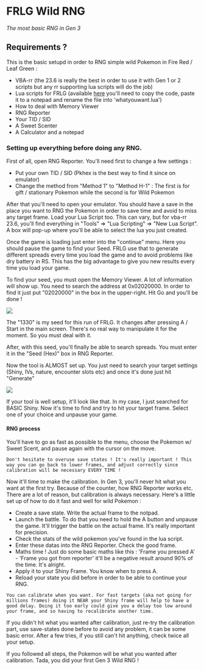 # FRLG Wild RNG
_The most basic RNG in Gen 3_

## Requirements ?
This is the basic setupd in order to RNG simple wild Pokemon in Fire Red / Leaf Green :
- VBA-rr (the 23.6 is really the best in order to use it with Gen 1 or 2 scripts but any rr supporting lua scripts will do the job)
- Lua scripts for FRLG (available [here](https://projectpokemon.org/home/forums/topic/15187-gen-3-lua-scripts/?tab=comments#comment-127239) you'll need to copy the code, paste it to a notepad and rename the file into 'whatyouwant.lua')
- How to deal with Memory Viewer
- RNG Reporter
- Your TID / SID
- A Sweet Scenter
- A Calculator and a notepad

### Setting up everything before doing any RNG.

First of all, open RNG Reporter. You'll need first to change a few settings :
- Put your own TID / SID (Pkhex is the best way to find it since on emulator)
- Change the method from "Method 1" to "Method H-1" : The first is for gift / stationary Pokemon while the second is for Wild Pokemon

After that you'll need to open your emulator. You should have a save in the place you want to RNG the Pokemon in order to save time and avoid to miss any target frame. Load your Lua Script too. This can vary, but for vba-rr 23.6, you'll find everything in "Tools" => "Lua Scripting" => "New Lua Script". A box will pop-up where you'll be able to select the lua you just created.

Once the game is loading just enter into the "continue" menu. Here you should pause the game to find your Seed. FRLG use that to generate different spreads every time you load the game and to avoid problems like dry battery in RS. This has the big advantage to give you new results every time you load your game.

To find your seed, you must open the Memory Viewer. A lot of information will show up. You need to search the address at 0x02020000. In order to find it just put "02020000" in the box in the upper-right. Hit Go and you'll be done !

![](https://i.imgur.com/Vk4zYMm.png)

The "1330" is my seed for this run of FRLG. It changes after pressing A / Start in the main screen. There's no real way to manipulate it for the moment. So you must deal with it.

After, with this seed, you'll finally be able to search spreads. You must enter it in the "Seed (Hex)" box in RNG Reporter.

Now the tool is ALMOST set up. You just need to search your target settings (Shiny, IVs, nature, encounter slots etc) and once it's done just hit "Generate" 

![](https://i.imgur.com/LiBe4F2.png)

If your tool is well setup, it'll look like that. In my case, I just searched for BASIC Shiny. Now it's time to find and try to hit your target frame. Select one of your choice and unpause your game.

#### RNG process 

You'll have to go as fast as possible to the menu, choose the Pokemon w/ Sweet Scent, and pause again with the cursor on the move.


```
Don't hesitate to overuse save states ! It's really important ! This way you can go back to lower frames, and adjust correctly since calibration will be necessary EVERY TIME !
```

Now it'll time to make the calibration. In Gen 3, you'll never hit what you want at the first try. Because of the counter, how RNG Reporter works etc. There are a lot of reason, but calibration is always necessary. Here's a little set up of how to do it fast and well for wild Pokemon :
- Create a save state. Write the actual frame to the notpad.
- Launch the battle. To do that you need to hold the A button and unpause the game. It'll trigger the battle on the actual frame. It's really important for precision.
- Check the stats of the wild pokemon you've found in the lua script.
- Enter these datas into the RNG Reporter. Check the good frame.
- Maths time ! Just do some basic maths like this : 'Frame you pressed A' - 'Frame you got from reporter' it'll be a negative result around 90% of the time. It's alright.
- Apply it to your Shiny Frame. You know when to press A.
- Reload your state you did before in order to be able to continue your RNG.

```
You can calibrate when you want. For fast targets (aka not going for millions frames) doing it NEAR your Shiny frame will help to have a good delay. Doing it too early could give you a delay too low around your frame, and so having to recalibrate another time.
```

If you didn't hit what you wanted after calibration, just re-try the calibration part, use save-states done before to avoid any problem, it can be some basic error. After a few tries, if you still can't hit anything, check twice all your setup.

If you followed all steps, the Pokemon will be what you wanted after calibration. Tada, you did your first Gen 3 Wild RNG !

